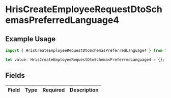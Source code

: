# HrisCreateEmployeeRequestDtoSchemasPreferredLanguage4

## Example Usage

```typescript
import { HrisCreateEmployeeRequestDtoSchemasPreferredLanguage4 } from "@stackone/stackone-client-ts/sdk/models/shared";

let value: HrisCreateEmployeeRequestDtoSchemasPreferredLanguage4 = {};
```

## Fields

| Field       | Type        | Required    | Description |
| ----------- | ----------- | ----------- | ----------- |